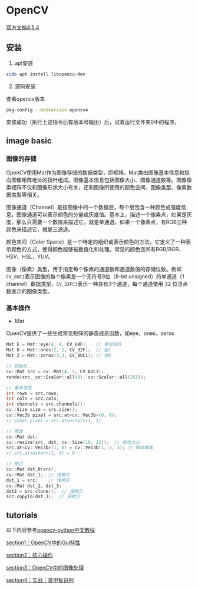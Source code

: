 # OpenCV

[官方文档4.5.4](https://docs.opencv.org/4.5.4/d9/df8/tutorial_root.html)

## 安装

1. apt安装

```bash
sudo apt install libopencv-dev
```

2. 源码安装

查看opencv版本

```bash
pkg-config --modversion opencv4
```
安装成功（执行上述指令后有版本号输出）后，试着运行文件夹0中的程序。

## image basic

### 图像的存储

OpenCV使用Mat作为图像存储的数据类型，即矩阵。Mat类由图像基本信息和指向图像矩阵地址的指针组成。图像基本信息包括图像大小、图像通道数等。图像像素矩阵不仅和图像形状大小有关，还和图像所使用的颜色空间、图像类型、像素数据类型等相关。

图像通道（Channel）是指图像中的一个数据层，每个层包含一种颜色或强度信息。图像通道可以表示颜色的分量或灰度值。基本上，描述一个像素点，如果是灰度，那么只需要一个数值来描述它，就是单通道。如果一个像素点，有RGB三种颜色来描述它，就是三通道。

颜色空间（Color Space）是一个特定的组织或表示颜色的方法。它定义了一种表示颜色的方式，使得颜色能够被数值化和处理。常见的颜色空间有RGB/BGR、HSV、HSL、YUV。

图像（像素）类型，用于指定每个像素的通道数和通道数值的存储位数。例如`CV_8UC1`表示图像的每个像素是一个无符号8位（8-bit unsigned）的单通道（1 channel）数据类型，`CV_32FC3`表示一种具有3个通道，每个通道使用 32 位浮点数表示的图像类型。

### 基本操作

- Mat

OpenCV提供了一些生成常见矩阵的静态成员函数，如eye，ones，zeros
```cpp
Mat E = Mat::eye(4, 4, CV_64F);   // 单位矩阵
Mat O = Mat::ones(2, 2, CV_32F);  // 全1
Mat Z = Mat::zeros(3,3, CV_8UC1); // 全0
```

```cpp
// 初始化
cv::Mat src = cv::Mat(4, 5, CV_8UC3);
randu(src, cv::Scalar::all(0), cv::Scalar::all(255));

// 基本信息
int rows = src.rows;       
int cols = src.cols;
int channels = src.channels();
cv::Size size = src.size();
cv::Vec3b pixel = src.at<cv::Vec3b>(0, 0);
// uchar pixel = src.at<uchar>(1, 1)

// 修改
cv::Mat dst;
cv::resize(src, dst, cv::Size(10, 12));  // 修改大小
src.at<cv::Vec3b>(1, 0) = cv::Vec3b(1, 2, 3); // 修改像素
// src.at<uchar>(1, 0) = 0

// 拷贝
cv::Mat dst_0(src);
cv::Mat dst_1;  // 浅拷贝
dst_1 = src;    // 浅拷贝
cv::Mat dst_2, dst_3;
dst2 = src.clone();  // 深拷贝
src.copyTo(dst_3);  // 深拷贝
```

## tutorials

以下内容参考[opencv-python中文教程](https://opencv-python-tutorials.readthedocs.io/zh/latest/1.%20OpenCV%E7%AE%80%E4%BB%8B/1.1.%20OpenCV-Python%E6%95%99%E7%A8%8B%E4%BB%8B%E7%BB%8D/)

[section1：OpenCV中的Gui特性](section1/README.md)

[section2：核心操作](section2/README.md)

[section3：OpenCV中的图像处理](section3/README.md)

[section4：实战：装甲板识别](section4/README.md)